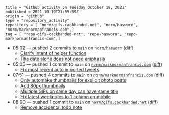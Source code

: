 ```
title = "Github activity on Tuesday October 19, 2021"
published = 2021-10-19T23:59:59Z
origin = "github"
type = "repository_activity"
repository = [ "norm/gifs.cackhanded.net", "norm/hasworn", "norm/marknormanfrancis.com",]
tag = [ "repo-gifs-cackhanded-net", "repo-hasworn", "repo-marknormanfrancis-com",]
```

* 05:02 — pushed 2 commits to `main` on [`norm/hasworn`](https://github.com/norm/hasworn) ([diff](https://github.com/norm/hasworn/compare/5a19a19680bce783f154a398ef9fe60d5746d8e7..c66b7a829ae817bd0e4ccfff8f8f43976dfa6c68))
  * [Clarify intent of helper function](https://github.com/norm/hasworn/commit/4c7d07292f9ec75bee19601c51d4efce35659243)
  * [The date alone does not need emphasis](https://github.com/norm/hasworn/commit/c66b7a829ae817bd0e4ccfff8f8f43976dfa6c68)
* 05:05 — pushed 1 commit to `main` on [`norm/marknormanfrancis.com`](https://github.com/norm/marknormanfrancis.com) ([diff](https://github.com/norm/marknormanfrancis.com/compare/ca1ae0f050ea26c719dc57422bf2cee7392e2d8f..77e140695900c0e84ad15bed334db5cc68297da7))
  * [Fix most recent auto imported tweets](https://github.com/norm/marknormanfrancis.com/commit/77e140695900c0e84ad15bed334db5cc68297da7)
* 07:51 — pushed 4 commits to `main` on [`norm/marknormanfrancis.com`](https://github.com/norm/marknormanfrancis.com) ([diff](https://github.com/norm/marknormanfrancis.com/compare/77e140695900c0e84ad15bed334db5cc68297da7..d6c1f110af448f9ff4ce5af57d4d1ea40778ddd2))
  * [Only automake thumbnails for explicit photo posts](https://github.com/norm/marknormanfrancis.com/commit/4db1672e714c528bf2f95ec594c38519ca28e732)
  * [Add 80px thumbnails](https://github.com/norm/marknormanfrancis.com/commit/43fe08a2c8244898b075ed953503484aa405a27c)
  * [Multiple GIFs on same day can have same title](https://github.com/norm/marknormanfrancis.com/commit/997e76afa9dff7e8455686f73175ead476ba7397)
  * [Fix latest weeknotes to 1 column on mobile](https://github.com/norm/marknormanfrancis.com/commit/d6c1f110af448f9ff4ce5af57d4d1ea40778ddd2)
* 08:00 — pushed 1 commit to `main` on [`norm/gifs.cackhanded.net`](https://github.com/norm/gifs.cackhanded.net) ([diff](https://github.com/norm/gifs.cackhanded.net/compare/9680b4586009eb71efd37c47168742996bc0ec8b..dc9546b01f8b2e5a97e648a4cb23db5c582c5ba2))
  * [Remove accidental todo note](https://github.com/norm/gifs.cackhanded.net/commit/dc9546b01f8b2e5a97e648a4cb23db5c582c5ba2)
